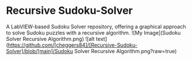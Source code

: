 # Recursive Sudoku-Solver
A LabVIEW-based Sudoku Solver repository, offering a graphical approach to solve Sudoku puzzles with a recursive algorithm.
![My Image](Sudoku Solver Recursive Algorithm.png)
![alt text](https://github.com/[cheggers84]/[Recursive-Sudoku-Solver]/blob/[main]/Sudoku Solver Recursive Algorithm.png?raw=true)
